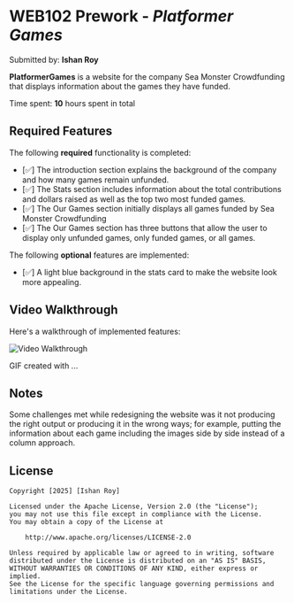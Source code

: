 # WEB102 Prework - *Platformer Games*

Submitted by: **Ishan Roy**

**PlatformerGames** is a website for the company Sea Monster Crowdfunding that displays information about the games they have funded.

Time spent: **10** hours spent in total

## Required Features

The following **required** functionality is completed:

* [✅] The introduction section explains the background of the company and how many games remain unfunded.
* [✅] The Stats section includes information about the total contributions and dollars raised as well as the top two most funded games.
* [✅] The Our Games section initially displays all games funded by Sea Monster Crowdfunding
* [✅] The Our Games section has three buttons that allow the user to display only unfunded games, only funded games, or all games.

The following **optional** features are implemented:

* [✅] A light blue background in the stats card to make the website look more appealing.

## Video Walkthrough

Here's a walkthrough of implemented features:

<img src='video_walkthrough.gif' title='Video Walkthrough' width='' alt='Video Walkthrough' />

<!-- Replace this with whatever GIF tool you used! -->
GIF created with ...  
<!-- LiceCap -->

## Notes

Some challenges met while redesigning the website was it not producing the right output or producing it in the wrong ways; for example,
putting the information about each game including the images side by side instead of a column approach.

## License

    Copyright [2025] [Ishan Roy]

    Licensed under the Apache License, Version 2.0 (the "License");
    you may not use this file except in compliance with the License.
    You may obtain a copy of the License at

        http://www.apache.org/licenses/LICENSE-2.0

    Unless required by applicable law or agreed to in writing, software
    distributed under the License is distributed on an "AS IS" BASIS,
    WITHOUT WARRANTIES OR CONDITIONS OF ANY KIND, either express or implied.
    See the License for the specific language governing permissions and
    limitations under the License.
